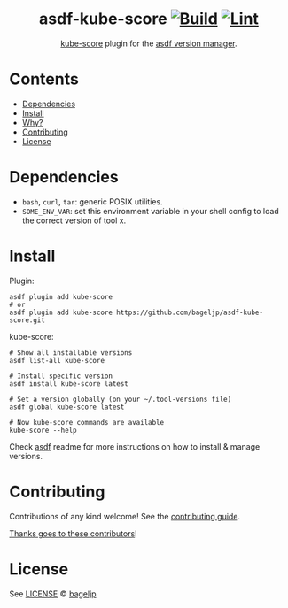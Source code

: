 <div align="center">

# asdf-kube-score [![Build](https://github.com/bageljp/asdf-kube-score/actions/workflows/build.yml/badge.svg)](https://github.com/bageljp/asdf-kube-score/actions/workflows/build.yml) [![Lint](https://github.com/bageljp/asdf-kube-score/actions/workflows/lint.yml/badge.svg)](https://github.com/bageljp/asdf-kube-score/actions/workflows/lint.yml)


[kube-score](https://kube-score.com/) plugin for the [asdf version manager](https://asdf-vm.com).

</div>

# Contents

- [Dependencies](#dependencies)
- [Install](#install)
- [Why?](#why)
- [Contributing](#contributing)
- [License](#license)

# Dependencies

- `bash`, `curl`, `tar`: generic POSIX utilities.
- `SOME_ENV_VAR`: set this environment variable in your shell config to load the correct version of tool x.

# Install

Plugin:

```shell
asdf plugin add kube-score
# or
asdf plugin add kube-score https://github.com/bageljp/asdf-kube-score.git
```

kube-score:

```shell
# Show all installable versions
asdf list-all kube-score

# Install specific version
asdf install kube-score latest

# Set a version globally (on your ~/.tool-versions file)
asdf global kube-score latest

# Now kube-score commands are available
kube-score --help
```

Check [asdf](https://github.com/asdf-vm/asdf) readme for more instructions on how to
install & manage versions.

# Contributing

Contributions of any kind welcome! See the [contributing guide](contributing.md).

[Thanks goes to these contributors](https://github.com/bageljp/asdf-kube-score/graphs/contributors)!

# License

See [LICENSE](LICENSE) © [bageljp](https://github.com/bageljp/)
